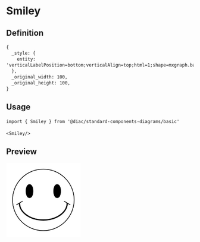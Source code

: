 # Smiley

## Definition

```
{
  _style: { 
    entity: 'verticalLabelPosition=bottom;verticalAlign=top;html=1;shape=mxgraph.basic.smiley',
  },
  _original_width: 100,
  _original_height: 100,
}
```

## Usage

```
import { Smiley } from '@diac/standard-components-diagrams/basic'

<Smiley/>
```

## Preview

<img src="./smiley.png" width="200"/>
